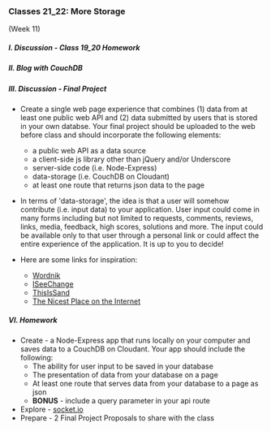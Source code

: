 ### Classes 21_22: More Storage 
(Week 11)

##### I. Discussion - Class 19_20 Homework

##### II. Blog with CouchDB

##### III. Discussion - Final Project
* Create a single web page experience that combines (1) data from at least one public web API and (2) data submitted by users that is stored in your own databse. Your final project should be uploaded to the web before class and should incorporate the following elements:
	* a public web API as a data source
	* a client-side js library other than jQuery and/or Underscore
	* server-side code (i.e. Node-Express)
	* data-storage (i.e. CouchDB on Cloudant)
	* at least one route that returns json data to the page  

* In terms of 'data-storage', the idea is that a user will somehow contribute (i.e. input data) to your application. User input could come in many forms including but not limited to requests, comments, reviews, links, media, feedback, high scores, solutions and more. The input could be available only to that user through a personal link or could affect the entire experience of the application. It is up to you to decide! 

* Here are some links for inspiration:  
	* [Wordnik](https://www.wordnik.com/)
	* [ISeeChange](https://www.iseechange.org/)
	* [ThisIsSand](http://thisissand.com/)
	* [The Nicest Place on the Internet](http://thenicestplaceontheinter.net/)  
    
##### VI. Homework
* Create - a  Node-Express app that runs locally on your computer and saves data to a CouchDB on Cloudant. Your app should include the following:
	* The ability for user input to be saved in your database
	* The presentation of data from your database on a page
	* At least one route that serves data from your database to a page as json
	* **BONUS** - include a query parameter in your api route
* Explore - [socket.io](http://socket.io/)
* Prepare - 2 Final Project Proposals to share with the class

